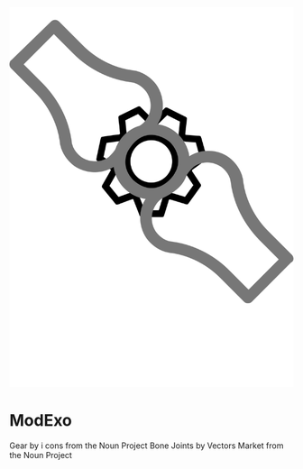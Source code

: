 [![ModExo](https://github.com/biopmr/biopmr.github.io/blob/master/images/logo/modexo.svg)](https://github.com/biopmr/modexo.github.io/blob/master/_images/_logo/modexo.svg)

# ModExo


Gear by i cons from the Noun Project
Bone Joints by Vectors Market from the Noun Project

